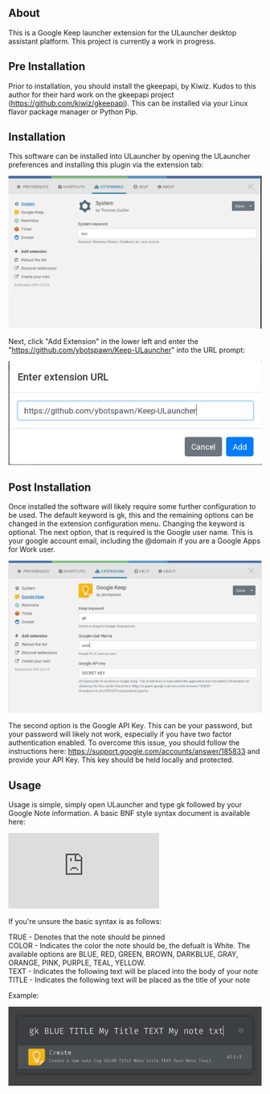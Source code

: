 ## About

This is a Google Keep launcher extension for the ULauncher desktop assistant platform.  This project is currently a work in progress.  

## Pre Installation

Prior to installation, you should install the gkeepapi, by Kiwiz. Kudos to this author for their hard work on the gkeepapi project (https://github.com/kiwiz/gkeepapi).  This can be installed via your Linux flavor package manager or Python Pip. 

## Installation

This software can be installed into ULauncher by opening the ULauncher preferences and installing this plugin via the extension tab:

![extension view](https://raw.githubusercontent.com/ybotspawn/Keep-ULauncher/master/images/extension-view.png)

Next, click "Add Extension" in the lower left and enter the "https://github.com/ybotspawn/Keep-ULauncher" into the URL prompt:

![extension url view](https://raw.githubusercontent.com/ybotspawn/Keep-ULauncher/master/images/extension-url-view.png)

## Post Installation

Once installed the software will likely require some further configuration to be used.  The default keyword is gk, this and the remaining options can be changed in the extension configuration menu.  Changing the keyword is optional.  The next option, that is required is the Google user name.  This is your google account email, including the @domain if you are a Google Apps for Work user.  

![config view](https://raw.githubusercontent.com/ybotspawn/Keep-ULauncher/master/images/menu-view.png)

The second option is the Google API Key.  This can be your password, but your password will likely not work, especially if you have two factor authentication enabled.  To overcome this issue, you should follow the instructions here: https://support.google.com/accounts/answer/185833 and provide your API Key.  This key should be held locally and protected.

## Usage

Usage is simple, simply open ULauncher and type gk followed by your Google Note information.  A basic BNF style syntax document is available here:

![Keep Language](https://raw.githubusercontent.com/ybotspawn/Keep-ULauncher/master/keeplanguage.txt)

If you're unsure the basic syntax is as follows:

TRUE - Denotes that the note should be pinned <br />
COLOR - Indicates the color the note should be, the defualt is White.  The available options are BLUE, RED, GREEN, BROWN, DARKBLUE, GRAY, ORANGE, PINK, PURPLE, TEAL, YELLOW. <br />
TEXT - Indicates the following text will be placed into the body of your note <br />
TITLE - Indicates the following text will be placed as the title of your note <br />

Example:

![config view](https://raw.githubusercontent.com/ybotspawn/Keep-ULauncher/master/images/create-view.png)